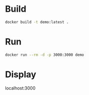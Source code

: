 # Build
```bash
docker build -t demo:latest .
```

# Run
```bash
docker run --rm -d -p 3000:3000 demo
```

# Display
localhost:3000
